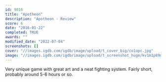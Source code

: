 ```yaml
---
id: 9016
title: "Apotheon"
description: "Apotheon - Review"
score: 6
date: "2016-01-22"
completed: TRUE
awards: ""
modified_date: "2022-07-04"
screenshots: []
cover: "//images.igdb.com/igdb/image/upload/t_cover_big/co1opc.jpg"
image: "//images.igdb.com/igdb/image/upload/t_screenshot_huge/kv1m1p89nigyj0kcsizl.jpg"
---
```

Very unique game with great art and a neat fighting system. Fairly short, probably around 5-6 hours or so.